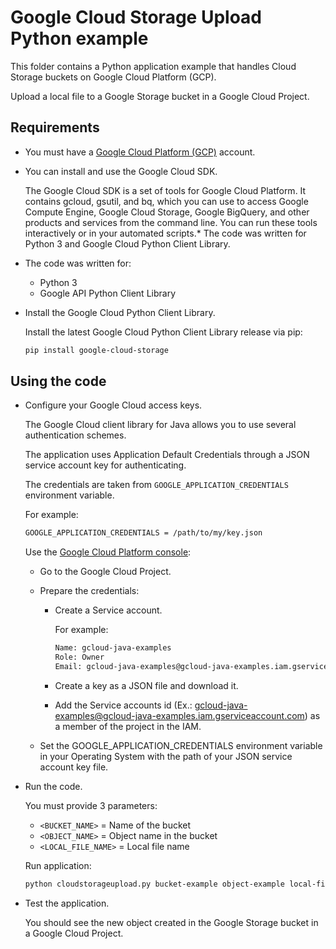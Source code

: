 # Google Cloud Storage Upload Python example

This folder contains a Python application example that handles Cloud Storage buckets on Google Cloud Platform (GCP).

Upload a local file to a Google Storage bucket in a Google Cloud Project.

## Requirements

* You must have a [Google Cloud Platform (GCP)](http://cloud.google.com/) account.

* You can install and use the Google Cloud SDK.

  The Google Cloud SDK is a set of tools for Google Cloud Platform.
  It contains gcloud, gsutil, and bq, which you can use to access Google Compute Engine, Google Cloud Storage, Google BigQuery,
  and other products and services from the command line. You can run these tools interactively or in your automated scripts.* The code was written for Python 3 and Google Cloud Python Client Library.

* The code was written for:
  
  * Python 3
  * Google API Python Client Library

* Install the Google Cloud Python Client Library.

  Install the latest Google Cloud Python Client Library release via pip:

  ```bash
  pip install google-cloud-storage
  ```

## Using the code

* Configure your Google Cloud access keys.

  The Google Cloud client library for Java allows you to use several authentication schemes.

  The application uses Application Default Credentials through a JSON service account key for authenticating.

  The credentials are taken from `GOOGLE_APPLICATION_CREDENTIALS` environment variable.

  For example:

  ```bash
  GOOGLE_APPLICATION_CREDENTIALS = /path/to/my/key.json
  ```

  Use the [Google Cloud Platform console](http://cloud.google.com/):

  * Go to the Google Cloud Project.

  * Prepare the credentials:
    * Create a Service account.

      For example:

      ```bash
      Name: gcloud-java-examples
      Role: Owner
      Email: gcloud-java-examples@gcloud-java-examples.iam.gserviceaccount.com
      ```

    * Create a key as a JSON file and download it.

    * Add the Service accounts id (Ex.: gcloud-java-examples@gcloud-java-examples.iam.gserviceaccount.com) as a member of the project in the IAM.

  * Set the GOOGLE_APPLICATION_CREDENTIALS environment variable in your Operating System with the path of your JSON service account key file.

* Run the code.

  You must provide 3 parameters:

  * `<BUCKET_NAME>`     = Name of the bucket
  * `<OBJECT_NAME>`     = Object name in the bucket
  * `<LOCAL_FILE_NAME>` = Local file name

  Run application:

  ```bash
  python cloudstorageupload.py bucket-example object-example local-file-example
  ```

* Test the application.

  You should see the new object created in the Google Storage bucket in a Google Cloud Project.

